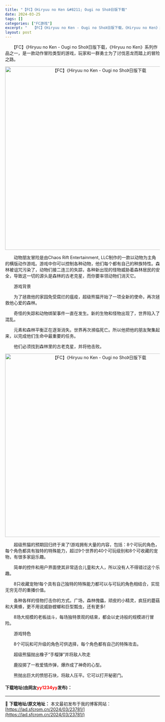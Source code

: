 ```yaml
---
title: "【FC】《Hiryuu no Ken &#8211; Ougi no Sho》日版下载"
date: 2024-03-25
tags: []
categories: ["FC游戏"]
excerpt: "　　【FC】《Hiryuu no Ken - Ougi no Sho》日版下载，《Hiryuu no Ken》系列作品之一，是一款动作冒险类型的游戏，玩家和一群勇士为了讨伐恶龙而踏上的冒险之路。 　　动物朋友冒险是由Chaos Rift Entertainment, LLC制作的一款以动物为主角的横&hellip;"
layout: post
---
```


 <p>　　【FC】《Hiryuu no Ken - Ougi no Sho》日版下载，《Hiryuu no Ken》系列作品之一，是一款动作冒险类型的游戏，玩家和一群勇士为了讨伐恶龙而踏上的冒险之路。</p> <p align="center"><img align="" border="0" src="https://lad.sfcrom.cn/wp-content/uploads/2024/03/20240325_660192d46fff0.png" width="598" alt="【FC】《Hiryuu no Ken - Ougi no Sho》日版下载" /></p> <p>　　动物朋友冒险是由Chaos Rift Entertainment, LLC制作的一款以动物为主角的横版动作游戏。游戏中你可以控制各种动物，他们每个都有自己的种族特性。森林被诅咒污染了，动物们接二连三的失踪，各种新出现的怪物威胁着森林居民的安全，导致这一切的源头是森林的古老克星，而你要率领动物们消灭它。</p> <p>　　游戏背景</p> <p>　　为了拯救他的家园免受腐烂的瘟疫，超级熊猫开始了一项全新的使命，再次拯救他心爱的森林。</p> <p>　　奇怪的失踪和动物绑架事件一直在发生。新的生物和怪物出现了，世界陷入了混乱。</p> <p>　　元素和森林平衡正在逐渐消失。世界再次濒临死亡。所以他把他的朋友聚集起来，以完成他们生命中最重要的任务。</p> <p>　　他们必须找到森林里的古老克星，并将他击败。</p> <p align="center"><img align="" border="0" src="https://lad.sfcrom.cn/wp-content/uploads/2024/03/20240325_660192d5cf4cb.png" width="598" alt="【FC】《Hiryuu no Ken - Ougi no Sho》日版下载" /></p> <p>　　超级熊猫的预期回归终于来了!游戏拥有大量的内容，包括：8个可玩的角色，每个角色都具有独特的特殊能力，超过9个世界的40个可玩级别和8个可收藏的宠物，有很多家庭乐趣。</p> <p>　　简单的控件和用户界面使其非常适合儿童和大人，所以没有人不得错过这个乐趣。</p> <p>　　8只收藏宠物!每个具有自己独特的特殊能力都可以与可玩的角色相结合，实现无穷无尽的重播价值。</p> <p>　　各种各样的怪物打击你的方式。广场，森林傀儡，顽皮的小精灵，疯狂的蘑菇和大黄蜂，更不用说威胁螳螂和巨型瓢虫，还有更多!</p> <p>　　8场大规模的老板战斗，每场独特景观的结束，都会以史诗般的规模进行冒险。</p> <p>　　游戏特色</p> <p>　　8个可玩和可升级的角色可供选择，每个角色都有自己的特殊攻击。</p> <p>　　超级熊猫抛出橡子&ldquo;手榴弹&rdquo;并将敌人吹走</p> <p>　　鹿投掷了一枚爱情炸弹，爆炸成了神奇的心型。</p> <p>　　熊抛出巨大的愤怒石块，将敌人压平。它可以打开秘密门。</p> <p><h4>下载地址(由网友<font color="red">yy1234yy</font>发布)：</h4></p> 

---
📖 **下载地址/原文地址：** 本文最初发布于我的博客网站：[https://lad.sfcrom.cn/2024/03/23781/](https://lad.sfcrom.cn/2024/03/23781/)
